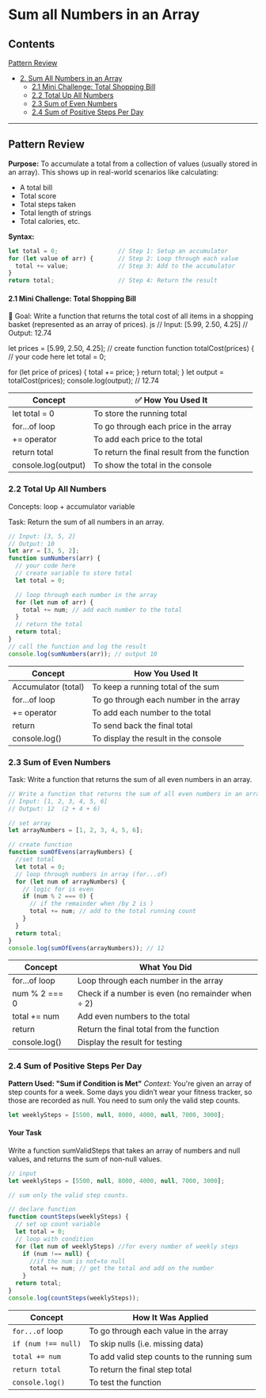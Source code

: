 # Sum all Numbers in an Array

## Contents
[Pattern Review](#pattern-review)
- [2. Sum All Numbers in an Array](#2-sum-all-numbers-in-an-array)
  - [2.1 Mini Challenge: Total Shopping Bill](#21-mini-challenge-total-shopping-bill)
  - [2.2 Total Up All Numbers](#22-total-up-all-numbers)
  - [2.3 Sum of Even Numbers](#23-sum-of-even-numbers)
  - [2.4 Sum of Positive Steps Per Day](#24-sum-of-positive-steps-per-day)

---

## Pattern Review

**Purpose:**
To accumulate a total from a collection of values (usually stored in an array). This shows up in real-world scenarios like calculating:

- A total bill
- Total score
- Total steps taken
- Total length of strings
- Total calories, etc.

**Syntax:**
```js
let total = 0;                 // Step 1: Setup an accumulator
for (let value of arr) {       // Step 2: Loop through each value
  total += value;              // Step 3: Add to the accumulator
}
return total;                  // Step 4: Return the result
```

#### 2.1 Mini Challenge: Total Shopping Bill
🧠 Goal:
Write a function that returns the total cost of all items in a shopping basket (represented as an array of prices).
js
// Input: [5.99, 2.50, 4.25]
// Output: 12.74

let prices = [5.99, 2.50, 4.25];
// create function
function totalCost(prices) {
  // your code here
  let total = 0;

  for (let price of prices) {
    total += price;
  }
  return total;
}
let output = totalCost(prices);
console.log(output); // 12.74

| Concept               | ✅ How You Used It                            |
| --------------------- | -------------------------------------------- |
| let total = 0       | To store the running total                   |
| for...of loop       | To go through each price in the array        |
| += operator         | To add each price to the total               |
| return total        | To return the final result from the function |
| console.log(output) | To show the total in the console             |

### 2.2 Total Up All Numbers
Concepts: loop + accumulator variable

Task:
Return the sum of all numbers in an array.
```js
// Input: [3, 5, 2]
// Output: 10
let arr = [3, 5, 2];
function sumNumbers(arr) {
  // your code here
  // create variable to store total
  let total = 0;

  // loop through each number in the array
  for (let num of arr) {
    total += num; // add each number to the total
  }
  // return the total
  return total;
}
// call the function and log the result
console.log(sumNumbers(arr)); // output 10
```

| Concept               | How You Used It                        |
| --------------------- | -------------------------------------- |
| Accumulator (total) | To keep a running total of the sum     |
| for...of loop       | To go through each number in the array |
| += operator         | To add each number to the total        |
| return              | To send back the final total           |
| console.log()       | To display the result in the console   |

### 2.3 Sum of Even Numbers
Task:
Write a function that returns the sum of all even numbers in an array.
```js
// Write a function that returns the sum of all even numbers in an array.
// Input: [1, 2, 3, 4, 5, 6]
// Output: 12  (2 + 4 + 6)

// set array
let arrayNumbers = [1, 2, 3, 4, 5, 6];

// create function
function sumOfEvens(arrayNumbers) {
  //set total
  let total = 0;
  // loop through numbers in array (for...of)
  for (let num of arrayNumbers) {
    // logic for is even
    if (num % 2 === 0) {
      // if the remainder when /by 2 is )
      total += num; // add to the total running count
    }
  }
  return total;
}
console.log(sumOfEvens(arrayNumbers)); // 12
```
| Concept         | What You Did                                      |
| --------------- | ------------------------------------------------- |
| for...of loop | Loop through each number in the array             |
| num % 2 === 0 | Check if a number is even (no remainder when ÷ 2) |
| total += num  | Add even numbers to the total                     |
| return        | Return the final total from the function          |
| console.log() | Display the result for testing      |

### 2.4 Sum of Positive Steps Per Day

**Pattern Used: "Sum if Condition is Met"**
*Context:*
You're given an array of step counts for a week. Some days you didn’t wear your fitness tracker, so those are recorded as null. You need to sum only the valid step counts.

```js
let weeklySteps = [5500, null, 8000, 4000, null, 7000, 3000];
```

#### Your Task
Write a function sumValidSteps that takes an array of numbers and null values, and returns the sum of non-null values.
```js
// input
let weeklySteps = [5500, null, 8000, 4000, null, 7000, 3000];

// sum only the valid step counts.

// declare function
function countSteps(weeklySteps) {
  // set up count variable
  let total = 0;
  // loop with condition
  for (let num of weeklySteps) //for every number of weekly steps
    if (num !== null) {
      //if the num is not=to null
      total += num; // get the total and add on the number
    }
  return total;
}
console.log(countSteps(weeklySteps));
```
| Concept             | How It Was Applied                          |
| ------------------- | ------------------------------------------- |
| `for...of` loop     | To go through each value in the array       |
| `if (num !== null)` | To skip nulls (i.e. missing data)           |
| `total += num`      | To add valid step counts to the running sum |
| `return total`      | To return the final step total              |
| `console.log()`     | To test the function                        |
